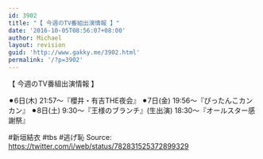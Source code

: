 ```yaml
---
id: 3902
title: "【 今週のTV番組出演情報 】"
date: '2016-10-05T08:56:07+08:00'
author: Michael
layout: revision
guid: 'http://www.gakky.me/3902.html'
permalink: '/?p=3902'
---
```


【 今週のTV番組出演情報 】

⚫︎6日(木)
21:57〜『櫻井・有吉THE夜会』
⚫︎7日(金)
19:56〜『ぴったんこカンカン』
⚫︎8日(土)
 9:30〜『王様のブランチ』(生出演)
18:30〜『オールスター感謝祭』

\#新垣結衣 #tbs #逃げ恥
Source: <https://twitter.com/i/web/status/782831525372899329>
